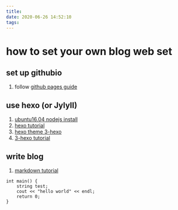 ```yaml
---
title:
date: 2020-06-26 14:52:10
tags:
---
```


# how to set your own blog web set
## set up githubio
1. follow [github pages guide](https://guides.github.com/features/pages/)

## use hexo (or JylyII)
1. [ubuntu16.04 nodejs install](https://github.com/nodesource/distributions/blob/master/README.md)
2. [hexo tutorial](https://hexo.io/zh-cn/)
3. [hexo theme 3-hexo](https://github.com/yelog/hexo-theme-3-hexo)
4. [3-hexo tutorial](https://yelog.org/2017/03/23/3-hexo-instruction/)

## write blog
1. [markdown tutorial](https://guides.github.com/features/mastering-markdown/)

```
int main() {
    string test;
    cout << "hello world" << endl;
    return 0;
}
```
